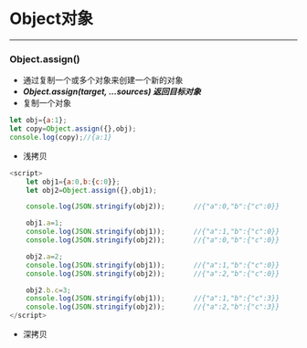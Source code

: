 # Object对象

***
### Object.assign()
* 通过复制一个或多个对象来创建一个新的对象
* ***Object.assign(target, ...sources)  返回目标对象***
* 复制一个对象
```js
let obj={a:1};
let copy=Object.assign({},obj);
console.log(copy);//{a:1}
```
* 浅拷贝
```js
<script>
    let obj1={a:0,b:{c:0}};
    let obj2=Object.assign({},obj1);

    console.log(JSON.stringify(obj2));       //{"a":0,"b":{"c":0}}

    obj1.a=1;
    console.log(JSON.stringify(obj1));       //{"a":1,"b":{"c":0}}
    console.log(JSON.stringify(obj2));       //{"a":0,"b":{"c":0}}

    obj2.a=2;
    console.log(JSON.stringify(obj1));       //{"a":1,"b":{"c":0}}
    console.log(JSON.stringify(obj2));       //{"a":2,"b":{"c":0}}

    obj2.b.c=3;
    console.log(JSON.stringify(obj1));       //{"a":1,"b":{"c":3}}
    console.log(JSON.stringify(obj2));       //{"a":2,"b":{"c":3}}
</script>
```
* 深拷贝
```js
```
